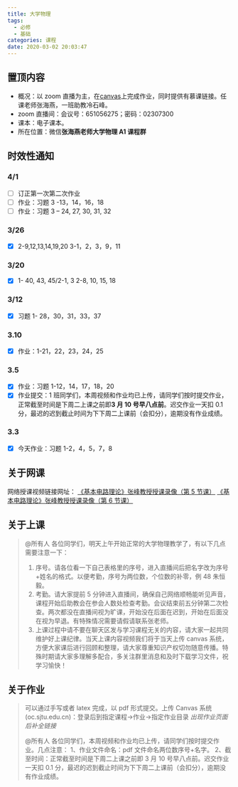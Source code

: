 ```yaml
---
title: 大学物理
tags:
  - 必修
  - 基础
categories: 课程
date: 2020-03-02 20:03:47
---
```


## 置顶内容

- 概况：以 zoom 直播为主，在[canvas](https://oc.sjtu.edu.cn/courses/18339)上完成作业，同时提供有慕课链接。任课老师张海燕，一班助教冷石峰。
- zoom 直播间：会议号：651056275；密码：02307300
- 课本：电子课本。
- 所在位置：微信**张海燕老师大学物理 A1 课程群**

## 时效性通知

### 4/1

- [ ] 订正第一次第二次作业
- [ ] 作业：习题 3 -13，14，16，18
- [ ] 作业：习题 3 – 24, 27, 30, 31, 32

<!--more-->

### 3/26

- [x] 2-9,12,13,14,19,20
      3-1，2，3，9，11

### 3/20

- [x] 1- 40, 43, 45/2-1, 3
      2-8, 10, 15, 18

### 3/12

- [x] 习题 1- 28，30，31，33，37

### 3.10

- [x] 作业：1-21，22，23，24，25

### 3.5

- [x] 作业：习题 1-12，14，17，18，20
- [x] 作业提交：1 班同学们，本周视频和作业均已上传，请同学们按时提交作业，正常截至时间是下周二上课之前即**3 月 10 号早八点前**。迟交作业一天扣 0.1 分，最迟的迟到截止时间为下下周二上课前（会扣分），逾期没有作业成绩。

### 3.3

- [x] 今天作业：习题 1-2，4，5，7，8

## 关于网课

网络授课视频链接网址：
[《基本电路理论》张峰教授授课录像（第 5 节课）](https://v.sjtu.edu.cn/course/opencourseshare7006.html)
[《基本电路理论》张峰教授授课录像（第 6 节课）](https://v.sjtu.edu.cn/course/opencourseshare7007.html)

## 关于上课

> @所有人
> 各位同学们，明天上午开始正常的大学物理教学了，有以下几点需要注意一下：
>
> 1. 序号。请各位看一下自己表格里的序号，进入直播间后把名字改为序号+姓名的格式。以便考勤，序号为两位数，个位数的补零，例 48 朱恒毅。
> 2. 考勤。请大家提前 5 分钟进入直播间，确保自己网络顺畅能听见声音，课程开始后助教会在参会人数处检查考勤。会议结束前五分钟第二次检查。两次都没在直播间视为旷课，开始没在后面在迟到，开始在后面没在视为早退。有特殊情况需要请假请联系张老师。
> 3. 上课过程中请不要在聊天区发与学习课程无关的内容，请大家一起共同维护好上课纪律。当天上课内容视频我们将于当天上传 canvas 系统，方便大家课后进行回顾和整理，请大家尊重知识产权切勿随意传播。特殊时期请大家多理解多配合，多关注群里消息和及时下载学习文件，祝学习愉快！

## 关于作业

> 可以通过手写或者 latex 完成，以 pdf 形式提交。上传 Canvas 系统(oc.sjtu.edu.cn)：登录后到指定课程->作业->指定作业目录
> _出现作业页面后补全链接_
>
> @所有人
> 各位同学们，本周视频和作业均已上传，请同学们按时提交作业。几点注意：
> 1、作业文件命名：pdf 文件命名两位数序号+名字。
> 2、截至时间：正常截至时间是下周二上课之前即 3 月 10 号早八点前。迟交作业一天扣 0.1 分，最迟的迟到截止时间为下下周二上课前（会扣分），逾期没有作业成绩。
